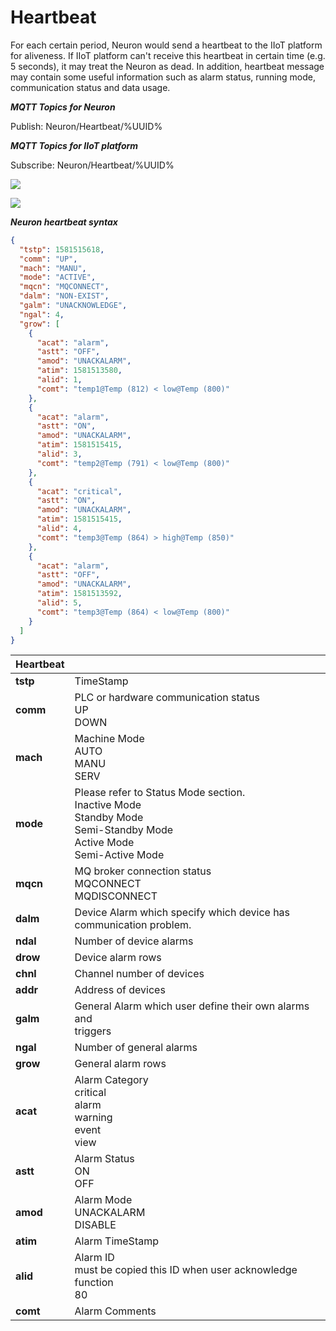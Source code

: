 # Heartbeat

For each certain period, Neuron would send a heartbeat to the IIoT platform for aliveness. If IIoT platform can't
receive this heartbeat in certain time (e.g. 5 seconds), it may treat the Neuron as dead. In addition, heartbeat message
may contain some useful information such as alarm status, running mode, communication status and data usage.

**_MQTT Topics for Neuron_**

Publish: Neuron/Heartbeat/%UUID%

**_MQTT Topics for IIoT platform_**

Subscribe: Neuron/Heartbeat/%UUID%

![](../assets/heartbeat-on-mqtt.png)

![](../assets/heartbeat-on-websockets.png)

**_Neuron heartbeat syntax_**

```json
{
  "tstp": 1581515618,
  "comm": "UP",
  "mach": "MANU",
  "mode": "ACTIVE",
  "mqcn": "MQCONNECT",
  "dalm": "NON-EXIST",
  "galm": "UNACKNOWLEDGE",
  "ngal": 4,
  "grow": [
    {
      "acat": "alarm",
      "astt": "OFF",
      "amod": "UNACKALARM",
      "atim": 1581513580,
      "alid": 1,
      "comt": "temp1@Temp (812) < low@Temp (800)"
    },
    {
      "acat": "alarm",
      "astt": "ON",
      "amod": "UNACKALARM",
      "atim": 1581515415,
      "alid": 3,
      "comt": "temp2@Temp (791) < low@Temp (800)"
    },
    {
      "acat": "critical",
      "astt": "ON",
      "amod": "UNACKALARM",
      "atim": 1581515415,
      "alid": 4,
      "comt": "temp3@Temp (864) > high@Temp (850)"
    },
    {
      "acat": "alarm",
      "astt": "OFF",
      "amod": "UNACKALARM",
      "atim": 1581513592,
      "alid": 5,
      "comt": "temp3@Temp (864) < low@Temp (800)"
    }
  ]
}
```

| Heartbeat |                                                       |
| --------- | ----------------------------------------------------- |
| **tstp**  | TimeStamp                                             |
| **comm**  | PLC or hardware communication status<br> UP<br> DOWN  |
| **mach**  | Machine Mode<br> AUTO<br> MANU<br> SERV |
| **mode**  | Please refer to Status Mode section.<br> Inactive Mode<br> Standby Mode <br> Semi-Standby Mode <br> Active Mode<br> Semi-Active Mode|
| **mqcn**  | MQ broker connection status<br> MQCONNECT<br> MQDISCONNECT|
| **dalm**  | Device Alarm which specify which device has <br> communication problem.|
| **ndal**  | Number of device alarms                               |
| **drow**  | Device alarm rows                                     |
| **chnl**  | Channel number of devices                             |
| **addr**  | Address of devices                                    |
| **galm**  | General Alarm which user define their own alarms and <br>triggers|
| **ngal**  | Number of general alarms                              |
| **grow**  | General alarm rows                                    |
| **acat**  | Alarm Category <br> critical <br> alarm<br> warning<br> event<br> view |                                       
| **astt**  | Alarm Status                                          <br> ON                                                    <br> OFF                                                   |
| **amod**  | Alarm Mode                                            <br> UNACKALARM                                            <br> DISABLE                                               |
| **atim**  | Alarm TimeStamp                                       |
| **alid**  | Alarm ID                                              <br> must be copied this ID when user acknowledge function <br> 80                                                    |
| **comt**  | Alarm Comments                                        |
